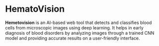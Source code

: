 # HematoVision
**Hemetovision** is an AI-based web tool that detects and classifies blood cells from microscopic images using deep learning. It helps in early diagnosis of blood disorders by analyzing images through a trained CNN model and providing accurate results on a user-friendly interface.
